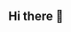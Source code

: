 ## Hi there 👋

<!--
**Rxbrooks15/Rxbrooks15** is a ✨ _special_ ✨ repository because its `README.md` (this file) appears on your GitHub profile.

Here are some ideas to get you started:

- 🔭 I’m currently working on Ori(go)
- 🌱 I’m currently learning Azure
- 👯 I’m looking to collaborate on Ori(go) project
- 🤔 I’m looking for help with UI/ UX animation
- 💬 Ask me about my hobbies 
- 📫 How to reach me: 8326075324
- 😄 Pronouns: He/Him
- ⚡ Fun fact:I can solve a rubik's cube in less than 60 seconds 
-->
